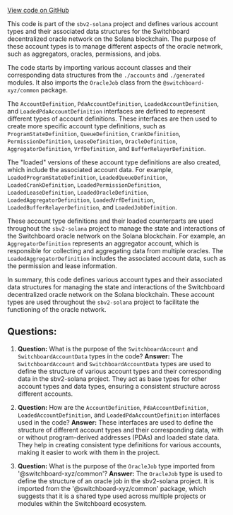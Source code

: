 [View code on GitHub](https://github.com/switchboard-xyz/sbv2-solana/blob/master/javascript/solana.js/src/types.ts)

This code is part of the `sbv2-solana` project and defines various account types and their associated data structures for the Switchboard decentralized oracle network on the Solana blockchain. The purpose of these account types is to manage different aspects of the oracle network, such as aggregators, oracles, permissions, and jobs.

The code starts by importing various account classes and their corresponding data structures from the `./accounts` and `./generated` modules. It also imports the `OracleJob` class from the `@switchboard-xyz/common` package.

The `AccountDefinition`, `PdaAccountDefinition`, `LoadedAccountDefinition`, and `LoadedPdaAccountDefinition` interfaces are defined to represent different types of account definitions. These interfaces are then used to create more specific account type definitions, such as `ProgramStateDefinition`, `QueueDefinition`, `CrankDefinition`, `PermissionDefinition`, `LeaseDefinition`, `OracleDefinition`, `AggregatorDefinition`, `VrfDefinition`, and `BufferRelayerDefinition`.

The "loaded" versions of these account type definitions are also created, which include the associated account data. For example, `LoadedProgramStateDefinition`, `LoadedQueueDefinition`, `LoadedCrankDefinition`, `LoadedPermissionDefinition`, `LoadedLeaseDefinition`, `LoadedOracleDefinition`, `LoadedAggregatorDefinition`, `LoadedVrfDefinition`, `LoadedBufferRelayerDefinition`, and `LoadedJobDefinition`.

These account type definitions and their loaded counterparts are used throughout the `sbv2-solana` project to manage the state and interactions of the Switchboard oracle network on the Solana blockchain. For example, an `AggregatorDefinition` represents an aggregator account, which is responsible for collecting and aggregating data from multiple oracles. The `LoadedAggregatorDefinition` includes the associated account data, such as the permission and lease information.

In summary, this code defines various account types and their associated data structures for managing the state and interactions of the Switchboard decentralized oracle network on the Solana blockchain. These account types are used throughout the `sbv2-solana` project to facilitate the functioning of the oracle network.
## Questions: 
 1. **Question:** What is the purpose of the `SwitchboardAccount` and `SwitchboardAccountData` types in the code?
   **Answer:** The `SwitchboardAccount` and `SwitchboardAccountData` types are used to define the structure of various account types and their corresponding data in the sbv2-solana project. They act as base types for other account types and data types, ensuring a consistent structure across different accounts.

2. **Question:** How are the `AccountDefinition`, `PdaAccountDefinition`, `LoadedAccountDefinition`, and `LoadedPdaAccountDefinition` interfaces used in the code?
   **Answer:** These interfaces are used to define the structure of different account types and their corresponding data, with or without program-derived addresses (PDAs) and loaded state data. They help in creating consistent type definitions for various accounts, making it easier to work with them in the project.

3. **Question:** What is the purpose of the `OracleJob` type imported from '@switchboard-xyz/common'?
   **Answer:** The `OracleJob` type is used to define the structure of an oracle job in the sbv2-solana project. It is imported from the '@switchboard-xyz/common' package, which suggests that it is a shared type used across multiple projects or modules within the Switchboard ecosystem.